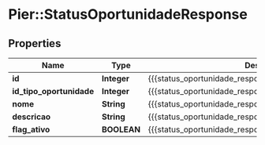 # Pier::StatusOportunidadeResponse

## Properties
Name | Type | Description | Notes
------------ | ------------- | ------------- | -------------
**id** | **Integer** | {{{status_oportunidade_response_id_value}}} | [optional] 
**id_tipo_oportunidade** | **Integer** | {{{status_oportunidade_response_id_tipo_oportunidade_value}}} | [optional] 
**nome** | **String** | {{{status_oportunidade_response_nome_value}}} | [optional] 
**descricao** | **String** | {{{status_oportunidade_response_descricao_value}}} | [optional] 
**flag_ativo** | **BOOLEAN** | {{{status_oportunidade_response_flag_ativo_value}}} | [optional] 


